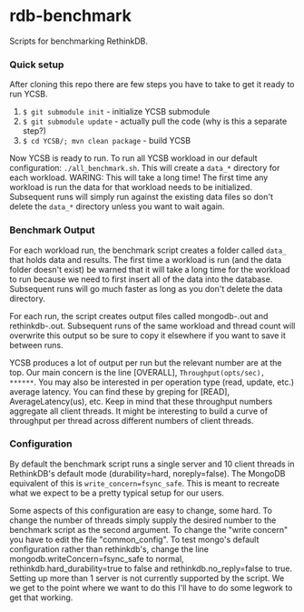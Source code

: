 rdb-benchmark
=============

Scripts for benchmarking RethinkDB.

### Quick setup

After cloning this repo there are few steps you have to
take to get it ready to run YCSB.

1. `$ git submodule init` - initialize YCSB submodule
2. `$ git submodule update` - actually pull the code (why is this a separate step?)
3. `$ cd YCSB/; mvn clean package` - build YCSB

Now YCSB is ready to run. To run all YCSB workload in our default
configuration: `./all_benchmark.sh`. This will create a `data_*` directory for
each workload. WARING: This will take a long time! The first time any workload
is run the data for that workload needs to be initialized. Subsequent runs will
simply run against the existing data files so don't delete the `data_*`
directory unless you want to wait again.

### Benchmark Output

For each workload run, the benchmark script creates a folder called `data_` that
holds data and results. The first time a workload is run (and the data folder
doesn't exist) be warned that it will take a long time for the workload to run
because we need to first insert all of the data into the database. Subsequent
runs will go much faster as long as you don't delete the data directory.

For each run, the script creates output files called mongodb-.out and
rethinkdb-.out. Subsequent runs of the same workload and thread count will
overwrite this output so be sure to copy it elsewhere if you want to save it
between runs.

YCSB produces a lot of output per run but the relevant number are at the top.
Our main concern is the line [OVERALL], `Throughput(opts/sec), ******`. You may
also be interested in per operation type (read, update, etc.) average latency.
You can find these by greping for [READ], AverageLatency(us), etc. Keep in mind
that these throughput numbers aggregate all client threads. It might be
interesting to build a curve of throughput per thread across different numbers
of client threads.

### Configuration

By default the benchmark script runs a single server and 10 client threads in
RethinkDB's default mode (durability=hard, noreply=false). The MongoDB
equivalent of this is `write_concern=fsync_safe`. This is meant to recreate what
we expect to be a pretty typical setup for our users.

Some aspects of this configuration are easy to change, some hard. To change the
number of threads simply supply the desired number to the benchmark script as
the second argument. To change the "write concern" you have to edit the file
"common_config". To test mongo's default configuration rather than rethinkdb's,
change the line mongodb.writeConcern=fsync_safe to normal,
rethinkdb.hard_durability=true to false and rethinkdb.no_reply=false to true.
Setting up more than 1 server is not currently supported by the script. We we
get to the point where we want to do this I'll have to do some legwork to get
that working.
